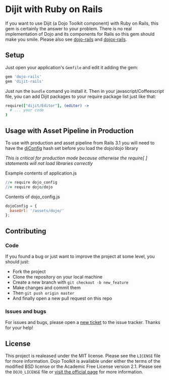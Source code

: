 # Dijit with Ruby on Rails

If you want to use Dijit (a Dojo Toolkit component) with Ruby on Rails, this gem is certainly the answer to your problem. There is no real implementation of Dojo and its components for Rails so this gem should make you smile. Please also see [dojo-rails](https://github.com/robin850/dojo-rails) and [dojox-rails](https://github.com/robin850/dojox-rails).

## Setup

Just open your application's `Gemfile` and edit it adding the gem:

```ruby
gem 'dojo-rails'
gem 'dijit-rails'
```

Just run the `bundle` comand yo install it. Then in your javascript/Coffeescript file, you can add Dijit packages to your require package list just like that:

```coffeescript
require(["dijit/Editor"], (editor) ->
  # ... your code
)
```

## Usage with Asset Pipeline in Production

To use with production and asset pipeline from Rails 3.1 you will need to have the [djConfig](http://dojotoolkit.org/documentation/tutorials/1.8/dojo_config/) hash set before you load the dojo/dojo library

*This is critical for production mode because otherwise the require[ ] statements will not load libraries correctly*

Example contents of application.js
```coffeescript
//= require dojo_config
//= require dojo/dojo
```
Contents of dojo_config.js
```javascript
dojoConfig = {
  baseUrl: '/assets/dojo/'
};
```

## Contributing

### Code

If you found a bug or just want to improve the project at some level, you should just:

* Fork the project
* Clone the repository on your local machine
* Create a new branch with `git checkout -b new_feature`
* Make changes and commit them
* Then `git push origin master`
* And finally open a new pull request on this repo

### Issues and bugs

For issues and bugs, please open a [new ticket](https://github.com/robin850/dijit-rails/issues/new) to the issue tracker. Thanks for your help!

## License

This project is realeased under the MIT license. Please see the `LICENSE` file for more information. Dojo Toolkit is available under either the terms of the modified BSD license or the Academic Free License version 2.1. Please see the `DOJO_LICENSE` file or [visit the official page](http://dojotoolkit.org/license) for more information.